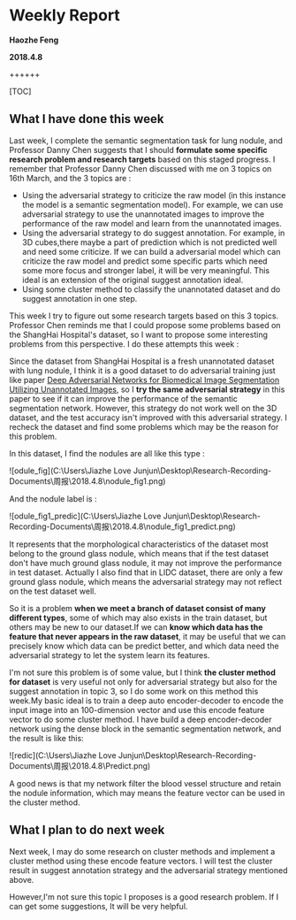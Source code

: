 # Weekly Report

**Haozhe Feng**

**2018.4.8**

++++++

[TOC]

## What I have done this week

Last week, I complete the semantic segmentation task for lung nodule, and Professor Danny Chen suggests that I should **formulate some specific research problem and research targets** based on this staged progress. I remember that Professor Danny Chen discussed with me on 3 topics on 16th March, and the 3 topics are :

* Using the adversarial strategy to criticize the raw model (in this instance the model is a semantic segmentation model). For example, we can use adversarial strategy to use the unannotated images to improve the performance of the raw model and learn from the unannotated images.
* Using the adversarial strategy to do suggest annotation. For example, in 3D cubes,there maybe a part of prediction which is not predicted well and need some criticize. If we can build a adversarial model which can criticize the raw model and predict some specific parts which need some more focus and stronger label, it will be very meaningful. This ideal is an extension of the original suggest annotation ideal.
* Using some cluster method to classify the unannotated dataset and do suggest annotation in one step.

This week I try to figure out some research targets based on this 3 topics. Professor Chen reminds me that I could propose some problems based on the ShangHai Hospital's dataset, so I want to propose some interesting problems from this perspective. I do these attempts this week :

Since the dataset from ShangHai Hospital is a fresh unannotated dataset with lung nodule, I think it is a good dataset to do adversarial training just like paper [Deep Adversarial Networks for Biomedical Image Segmentation Utilizing Unannotated Images](https://link.springer.com/chapter/10.1007/978-3-319-66179-7_47), so I **try the same adversarial strategy** in this paper to see if it can improve the performance of the semantic segmentation network. However, this strategy do not work well on the 3D dataset, and the test accuracy isn't improved with this adversarial strategy. I recheck the dataset and find some problems which may be the reason for this problem.

In this dataset, I find the nodules are all like this type :

![odule_fig](C:\Users\Jiazhe Love Junjun\Desktop\Research-Recording-Documents\周报\2018.4.8\nodule_fig1.png)

And the nodule label is :

![odule_fig1_predic](C:\Users\Jiazhe Love Junjun\Desktop\Research-Recording-Documents\周报\2018.4.8\nodule_fig1_predict.png)

It represents that the morphological characteristics of the dataset most belong to the ground glass nodule, which means that if the test dataset don't have much ground glass nodule, it may not improve the performance in test dataset. Actually I also find that in LIDC dataset, there are only a few ground glass nodule, which means the adversarial strategy may not reflect on the test dataset well.

So it is a problem **when we meet a branch of dataset consist of many different types**, some of which may also exists in the train dataset, but others may be new to our dataset.If we can **know which data has the feature that never appears in the raw dataset**, it may be useful that we can precisely know which data can be predict better, and which data need the adversarial strategy to let the system learn its features. 

I'm not sure this problem is of some value, but I think **the cluster method for dataset** is very useful not only for adversarial strategy but also for the suggest annotation in topic 3, so I do some work on this method this week.My basic ideal is to train a deep auto encoder-decoder to encode the input image into an 100-dimension vector and use this encode feature vector to do some cluster method. I have build a deep encoder-decoder network using the dense block in the semantic segmentation network, and the result is like this:

![redic](C:\Users\Jiazhe Love Junjun\Desktop\Research-Recording-Documents\周报\2018.4.8\Predict.png)

A good news is that my network filter the blood vessel structure and retain the nodule information, which may means the feature vector can be used in the cluster method.

## What I plan to do next week

Next week, I may do some research on cluster methods and implement a cluster method using these encode feature vectors. I will test the cluster result in suggest annotation strategy and the adversarial strategy mentioned above.

However,I'm not sure this topic I proposes is a good research problem. If I can get some suggestions, It will be very helpful. 